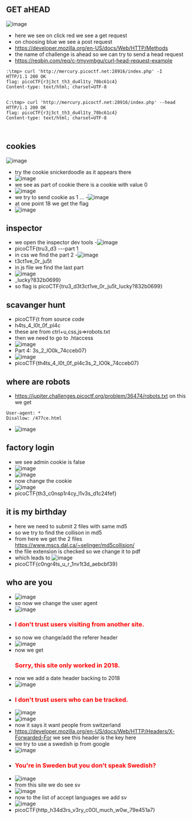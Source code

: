 ## GET aHEAD
![image](https://github.com/m0wn1ka/ctf_writeups/assets/127676379/aae4106d-5cdf-4f58-bfeb-9f0d612f1318)
- here we see on click red we see a get request
- on  choosing blue we see a post request
- https://developer.mozilla.org/en-US/docs/Web/HTTP/Methods
- the name of challenge is ahead so we can try to send a head request
- https://reqbin.com/req/c-tmyvmbgu/curl-head-request-example
```
:\tmp> curl 'http://mercury.picoctf.net:28916/index.php' -I      
HTTP/1.1 200 OK
flag: picoCTF{r3j3ct_th3_du4l1ty_70bc61c4}
Content-type: text/html; charset=UTF-8

                                                                                                                                                                       
C:\tmp> curl 'http://mercury.picoctf.net:28916/index.php' --head
HTTP/1.1 200 OK
flag: picoCTF{r3j3ct_th3_du4l1ty_70bc61c4}
Content-type: text/html; charset=UTF-8

         
```
## cookies
![image](https://github.com/m0wn1ka/ctf_writeups/assets/127676379/1aad8b32-d624-4219-9d74-17c91f031736)
- try the cookie snickerdoodle as it appears there
- ![image](https://github.com/m0wn1ka/ctf_writeups/assets/127676379/3ce99923-cfe7-4e83-9ce8-c9463c4f625d)
- we see as part of cookie there is a cookie with value 0
- ![image](https://github.com/m0wn1ka/ctf_writeups/assets/127676379/dab7ce44-c64d-4d95-8f19-c5064ab1d458)
- we try to send cookie as 1 ...
-![image](https://github.com/m0wn1ka/ctf_writeups/assets/127676379/47fb7050-669d-4440-86b9-4f7400afc5fb)
- at one point 18 we get the flag
- ![image](https://github.com/m0wn1ka/ctf_writeups/assets/127676379/5ae1de03-9f49-4849-a5bd-684c33027cf0)
## inspector
- we open the inspector dev tools
-![image](https://github.com/m0wn1ka/ctf_writeups/assets/127676379/fa080885-6c8f-4879-b9ae-1afc98abf3c4)
- picoCTF{tru3_d3 ---part 1
- in css we find the part 2
-![image](https://github.com/m0wn1ka/ctf_writeups/assets/127676379/cadafb9d-4a4a-4ac0-b61b-bb8e7d300fcd)
- t3ct1ve_0r_ju5t
- in js file we find the last part
- ![image](https://github.com/m0wn1ka/ctf_writeups/assets/127676379/642538f6-8c14-4a43-bdfa-acf802b39263)
-  _lucky?832b0699}
-  so flag is picoCTF{tru3_d3t3ct1ve_0r_ju5t_lucky?832b0699}
## scavanger hunt
- picoCTF{t from source code
- h4ts_4_l0t_0f_pl4c
- these are from ctrl+u,css,js=>robots.txt
- then we need to go to .htaccess
- ![image](https://github.com/m0wn1ka/ctf_writeups/assets/127676379/ecb45bf4-9d0c-4737-8efd-7ff6958d76a3)
-  Part 4: 3s_2_lO0k_74cceb07}
- ![image](https://github.com/m0wn1ka/ctf_writeups/assets/127676379/b4799a4f-4013-4099-bc52-f03c1c7bb167)
- picoCTF{th4ts_4_l0t_0f_pl4c3s_2_lO0k_74cceb07}
## where are robots
- https://jupiter.challenges.picoctf.org/problem/36474/robots.txt on this we get
```
User-agent: *
Disallow: /477ce.html
```
- ![image](https://github.com/m0wn1ka/ctf_writeups/assets/127676379/c7b00782-b4c2-4468-9de0-0c628655fb84)
## factory login
- we see admin cookie is false
- ![image](https://github.com/m0wn1ka/ctf_writeups/assets/127676379/ec4879cc-8566-4601-bf4a-c6072f2ecaf6)
- ![image](https://github.com/m0wn1ka/ctf_writeups/assets/127676379/48d94be6-1bda-4fb0-b998-0a353c5517ac)
- now change the cookie
- ![image](https://github.com/m0wn1ka/ctf_writeups/assets/127676379/df263465-a349-4412-b1a7-ca4c8916d7ce)
- picoCTF{th3_c0nsp1r4cy_l1v3s_d1c24fef}

## it is my birthday
- here we need to submit 2 files with same md5
- so we try to find the collison in md5
- from here we get the 2 files https://www.mscs.dal.ca/~selinger/md5collision/
- the file  extension is checked so we change it to pdf
- which leads to ![image](https://github.com/m0wn1ka/ctf_writeups/assets/127676379/d69010d7-9d19-404e-9d0e-1b94714c350c)
- picoCTF{c0ngr4ts_u_r_1nv1t3d_aebcbf39}

## who are you
- ![image](https://github.com/m0wn1ka/ctf_writeups/assets/127676379/6eea86f4-d868-4505-b660-d84138d0d9d2)
- so now we change the user agent
- ![image](https://github.com/m0wn1ka/ctf_writeups/assets/127676379/d1ebc698-fa63-42ff-8746-29c5f80f316c)
- <h3 style="color:red">I don&#39;t trust users visiting from another site.</h3>
- so now we change/add the referer header
- ![image](https://github.com/m0wn1ka/ctf_writeups/assets/127676379/974bc9ad-7a5f-4b84-a60f-53b7532cbb41)
- now we get <h3 style="color:red">Sorry, this site only worked in 2018.</h3>
- now we add a date header backing to 2018
- ![image](https://github.com/m0wn1ka/ctf_writeups/assets/127676379/f54dd569-5341-46ea-a14b-84276c6c9d57)
- <h3 style="color:red">I don&#39;t trust users who can be tracked.</h3>
- ![image](https://github.com/m0wn1ka/ctf_writeups/assets/127676379/59155011-91c1-40d2-9581-6d4d9e0868b6)
- ![image](https://github.com/m0wn1ka/ctf_writeups/assets/127676379/96739913-3ed0-473a-a604-718440afa724)
- now it says it want people from switzerland
- https://developer.mozilla.org/en-US/docs/Web/HTTP/Headers/X-Forwarded-For we see this header is the key here
- we try to use a swedish ip from google
- ![image](https://github.com/m0wn1ka/ctf_writeups/assets/127676379/cd90b54e-c79b-4e4f-8e0b-7ac83c346da9)
- <h3 style="color:red">You&#39;re in Sweden but you don&#39;t speak Swedish?</h3>
- ![image](https://github.com/m0wn1ka/ctf_writeups/assets/127676379/1a924b69-8d16-41c8-9e5b-0b747c10d6d9)
- from this site we do see sv
- ![image](https://github.com/m0wn1ka/ctf_writeups/assets/127676379/48bb490d-4e97-4405-94c7-b9260acf9b8f)
- now to the list of accept languages we add sv
- ![image](https://github.com/m0wn1ka/ctf_writeups/assets/127676379/f59fa3b9-00d1-4b45-a8a3-b50cd4fd5892)
- picoCTF{http_h34d3rs_v3ry_c0Ol_much_w0w_79e451a7}

